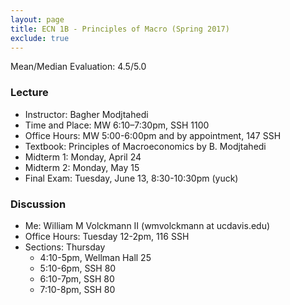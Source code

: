 ```yaml
---
layout: page
title: ECN 1B - Principles of Macro (Spring 2017)
exclude: true
---
```


Mean/Median Evaluation: 4.5/5.0


### Lecture
* Instructor: Bagher Modjtahedi
* Time and Place: MW 6:10–7:30pm, SSH 1100
* Office Hours: MW 5:00-6:00pm and by appointment, 147 SSH
* Textbook: Principles of Macroeconomics by B. Modjtahedi
* Midterm 1: Monday, April 24
* Midterm 2: Monday, May 15
* Final Exam: Tuesday, June 13, 8:30-10:30pm (yuck)


### Discussion
* Me: William M Volckmann II (wmvolckmann at ucdavis.edu)
* Office Hours: Tuesday 12-2pm, 116 SSH
* Sections: Thursday
  * 4:10-5pm, Wellman Hall 25
  * 5:10-6pm, SSH 80
  * 6:10-7pm, SSH 80
  * 7:10-8pm, SSH 80
